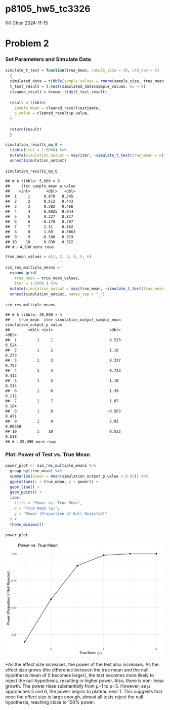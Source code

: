 p8105_hw5_tc3326
================
KK Chen
2024-11-15

# Problem 2

### Set Parameters and Simulate Data

``` r
simulate_t_test = function(true_mean, sample_size = 30, std_dev = 5) 
  {
  simulated_data = tibble(sample_values = rnorm(sample_size, true_mean, std_dev))
  t_test_result = t.test(simulated_data$sample_values, mu = 0)
  cleaned_result = broom::tidy(t_test_result)
  
  result = tibble(
    sample_mean = cleaned_result$estimate,
    p_value = cleaned_result$p.value,
  )
  
  return(result)
  }
```

``` r
simulation_results_mu_0 = 
  tibble(iter = 1:5000) %>%
  mutate(simulation_output = map(iter, ~simulate_t_test(true_mean = 0))) %>%
  unnest(simulation_output)

simulation_results_mu_0
```

    ## # A tibble: 5,000 × 3
    ##     iter sample_mean p_value
    ##    <int>       <dbl>   <dbl>
    ##  1     1      0.879   0.345 
    ##  2     2      0.612   0.443 
    ##  3     3      0.582   0.466 
    ##  4     4      0.0825  0.944 
    ##  5     5      0.227   0.817 
    ##  6     6     -0.378   0.707 
    ##  7     7      1.31    0.162 
    ##  8     8      1.69    0.0863
    ##  9     9     -0.100   0.919 
    ## 10    10      0.836   0.322 
    ## # ℹ 4,990 more rows

``` r
true_mean_values = c(1, 2, 3, 4, 5, 6)

sim_res_multiple_means = 
  expand_grid(
    true_mean = true_mean_values,
    iter = 1:5000 ) %>%
  mutate(simulation_output = map(true_mean, ~simulate_t_test(true_mean = .x))) %>%
  unnest(simulation_output, names_sep = "_")

sim_res_multiple_means
```

    ## # A tibble: 30,000 × 4
    ##    true_mean  iter simulation_output_sample_mean simulation_output_p_value
    ##        <dbl> <int>                         <dbl>                     <dbl>
    ##  1         1     1                         0.533                   0.524  
    ##  2         1     2                         1.10                    0.273  
    ##  3         1     3                         0.337                   0.757  
    ##  4         1     4                         0.723                   0.413  
    ##  5         1     5                         1.18                    0.214  
    ##  6         1     6                         1.39                    0.112  
    ##  7         1     7                         1.07                    0.184  
    ##  8         1     8                        -0.563                   0.471  
    ##  9         1     9                         2.93                    0.00558
    ## 10         1    10                         0.532                   0.518  
    ## # ℹ 29,990 more rows

### Plot: Power of Test vs. True Mean

``` r
power_plot <- sim_res_multiple_means %>%
  group_by(true_mean) %>%
  summarize(power = mean(simulation_output_p_value < 0.05)) %>%
  ggplot(aes(x = true_mean, y = power)) +
  geom_line() +
  geom_point() +
  labs(
    title = "Power vs. True Mean",
    x = "True Mean (µ)",
    y = "Power (Proportion of Null Rejected)"
  ) +
  theme_minimal()

power_plot
```

![](p8105_hw5_tc3326_files/figure-gfm/unnamed-chunk-4-1.png)<!-- -->

\*As the effect size increases, the power of the test also increases. As
the effect size grows (the difference between the true mean and the null
hypothesis mean of 0 becomes larger), the test becomes more likely to
reject the null hypothesis, resulting in higher power. Also, there is
non-linear growth. The power rises substantially from μ=1 to μ=3.
However, as μ approaches 5 and 6, the power begins to plateau near 1.
This suggests that once the effect size is large enough, almost all
tests reject the null hypothesis, reaching close to 100% power.
